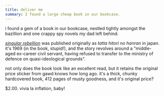 ```yaml
---
title: deliver me
summary: I found a large cheap book in our bookcase.
---
```


i found a gem of a book in our bookcase, nestled tightly amongst the bazillion and one crappy spy novels my dad left behind.

[*singular rebellion*](http://www.amazon.com/exec/obidos/asin/0870119893/104-8793988-2779958) was published originally as *tatta hitori no hanran* in japan. it's 1969 (in the book, stupid!), and the story revolves around a "middle-aged ex-career civil servant, having refused to transfer to the ministry of defence on quasi-ideological grounds".

not only does the book look like an excellent read, but it retains the original price sticker from gawd knows how long ago. it's a thick, chunky hardcovered book, 412 pages of musty goodness, and it's original price?

$2.00. vivia la inflation, baby!